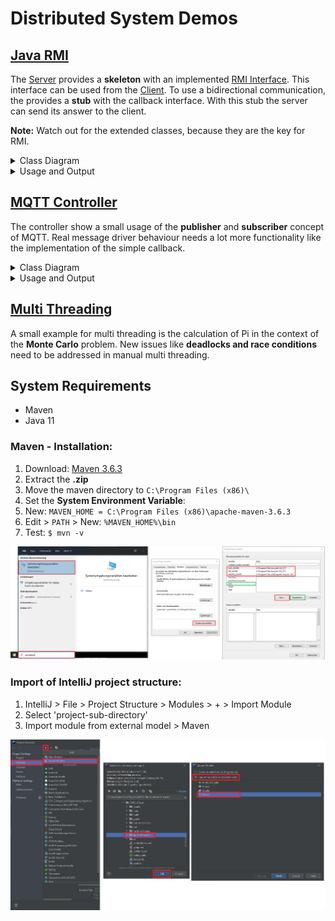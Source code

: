 # Distributed System Demos

## [Java RMI](JavaRMI/src/main/java)

The [Server](JavaRMI/src/main/java/server_module/Server.java) provides a __skeleton__ with an
implemented [RMI Interface](JavaRMI/src/main/java/interface_module). This interface can be used from
the [Client](JavaRMI/src/main/java/client_module/Client.java). To use a bidirectional communication, the provides a
__stub__ with the callback interface. With this stub the server can send its answer to the client.

__Note:__ Watch out for the extended classes, because they are the key for RMI.

<details>
  <summary>Class Diagram</summary>

__Note:__ Modules can be independent projects where the client and server each have the interface dependency.

![RMI class diagram](.readme-images/rmi-classes.png)
</details>

<details>
  <summary>Usage and Output</summary>

1. Start [Server main()](JavaRMI/src/main/java/server_module/Server.java)
2. Start [Client main()](JavaRMI/src/main/java/client_module/Client.java)

__Server Output:__

```log
INFORMATION: Server is started!

Received message: Greetings from Client!
Received message: Greetings from Client!
Received message: Greetings from Client!
```

__Client Output:__

```log
Received callback: Client is registered for callback!
Received callback: Server received the message!
Received callback: Server received the message!
Received callback: Server received the message!
```

</details>

## [MQTT Controller](MqttController/src/main/java)

The controller show a small usage of the __publisher__ and __subscriber__ concept of MQTT. Real message driver behaviour
needs a lot more functionality like the implementation of the simple callback.

<details>
  <summary>Class Diagram</summary>

__Note:__ Modules can be independent projects.

![RMI class diagram](.readme-images/mqtt-classes.png)
</details>

<details>
  <summary>Usage and Output</summary>

1. Start [Subscriber main()](MqttController/src/main/java/client_module/Subscriber.java)
2. Start [Publisher main()](MqttController/src/main/java/server_module/Publisher.java)

__Publisher Output:__

```log
Log Date Time server_module.ProducerConnection start
INFO: Started Connection.
Sent message: Hello! at: 1653930520109
Sent message: Hello! at: 1653930521130
Sent message: Hello! at: 1653930522132
Sent message: Hello! at: 1653930523147
Sent message: Hello! at: 1653930524159
Sent message: Hello! at: 1653930525170
Sent message: Hello! at: 1653930526177
Sent message: Hello! at: 1653930527186
Sent message: Hello! at: 1653930528190
Sent message: Hello! at: 1653930529191
Log Date Time server_module.ProducerConnection stop
INFO: Stopped Connection.
```

__Subscriber Output:__

```log
Log Date Time client_module.ConsumerConnection start
INFO: Started Connection.
Received: Hello! at: 1653930520109
Received: Hello! at: 1653930521130
Received: Hello! at: 1653930522132
Received: Hello! at: 1653930523147
Received: Hello! at: 1653930524159
Received: Hello! at: 1653930525170
Received: Hello! at: 1653930526177
Received: Hello! at: 1653930527186
Received: Hello! at: 1653930528190
Received: Hello! at: 1653930529191
Received: null
Log Date Time client_module.ConsumerConnection stop
INFO: Stopped Connection.
```

</details>

## [Multi Threading](MultiThread_MonteCarlo/src/main/java/app)

A small example for multi threading is the calculation of Pi in the context of the __Monte Carlo__ problem. New issues
like __deadlocks and race conditions__ need to be addressed in manual multi threading.

## System Requirements

* Maven
* Java 11

### Maven - Installation:

1. Download: [Maven 3.6.3](https://downloads.apache.org/maven/maven-3/3.6.3/binaries/apache-maven-3.6.3-bin.zip)
2. Extract the __.zip__
3. Move the maven directory to `C:\Program Files (x86)\`
4. Set the __System Environment Variable__:
5. New: `MAVEN_HOME = C:\Program Files (x86)\apache-maven-3.6.3`
6. Edit > `PATH` > New: `%MAVEN_HOME%\bin`
7. Test: `$ mvn -v`

![System Variables](.readme-images/SystemVariables.png)

### Import of IntelliJ project structure:

1. IntelliJ > File > Project Structure > Modules > + > Import Module
2. Select 'project-sub-directory'
3. Import module from external model > Maven

![Import Project](.readme-images/ImportProjectStructure.png)
